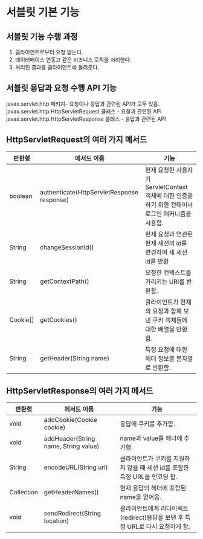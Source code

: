 # 서블릿 기본 기능

## 서블릿 기능 수행 과정
1) 클라이언트로부터 요청 받는다.
2) 데이터베이스 연동고 같은 비즈니스 로직을 처리한다.
3) 처리된 결과를 클라이언트에 돌려준다.

## 서블릿 응답과 요청 수행 API 기능
javax.servlet.http 패키지- 요청이나 응답과 관련된 API가 모두 있음.     
javax.servlet.http.HttpServletRequest 클래스 - 요청과 관련된 API     
javax.servlet.http.HttpServletResponse 클래스 - 응답과 관련된 API     

## HttpServletRequest의 여러 가지 메서드
|반환형|메서드 이름|기능|
|---|---|-----|
|boolean|authenticate(HttpServletResponse response)| 현재 요청한 사용자가 ServletContext 객체에 대한 인증을 하기 위한 컨테이너 로그인 메커니즘을 사용함.|
|String|changeSessionId()|현재 요청과 연관된 현재 세션의 id를 변경하여 새 세션 id를 반환|
|String|getContextPath()|요청한 컨텍스트를 가리키는 URI를 반환함.|
|Cookie[]|getCookies()|클라이언트가 현재의 요청과 함께 보낸 쿠키 객체들에 대한 배열을 반환함.|
|String|getHeader(String name)|특정 요청에 대한 헤더 정보를 문자열로 반환함.|

## HttpServletResponse의 여러 가지 메서드
|반환형|메서드 이름|기능|
|---|---|-----|
|void|addCookie(Cookie cookie)|응답에 쿠키를 추가함.|
|void|addHeader(String name, String value)|name과 value를 헤더에 추가함.|
|String|encodeURL(String url)|클라이언트가 쿠키를 지원하지 않을 때 세션 id를 포함한 특정 URL을 인코딩 함.|
|Collection <String>|getHeaderNames()|현재 응답의 헤더에 포함된 name을 얻어옴.|
|void|sendRedirect(String location)|클라이언트에게 리다이렉트(redirect)응답을 보낸 후 특정 URL로 다시 요청하게 함.|
